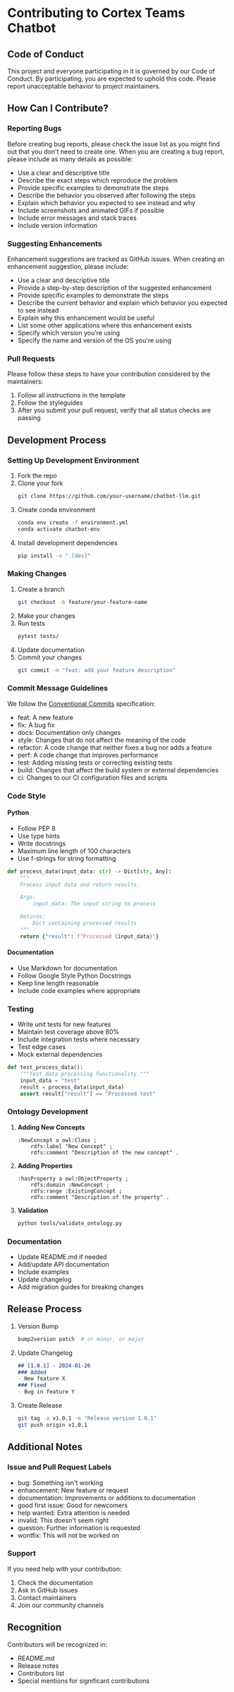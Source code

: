 # Contributing to Cortex Teams Chatbot

## Code of Conduct

This project and everyone participating in it is governed by our Code of Conduct. By participating, you are expected to uphold this code. Please report unacceptable behavior to project maintainers.

## How Can I Contribute?

### Reporting Bugs

Before creating bug reports, please check the issue list as you might find out that you don't need to create one. When you are creating a bug report, please include as many details as possible:

* Use a clear and descriptive title
* Describe the exact steps which reproduce the problem
* Provide specific examples to demonstrate the steps
* Describe the behavior you observed after following the steps
* Explain which behavior you expected to see instead and why
* Include screenshots and animated GIFs if possible
* Include error messages and stack traces
* Include version information

### Suggesting Enhancements

Enhancement suggestions are tracked as GitHub issues. When creating an enhancement suggestion, please include:

* Use a clear and descriptive title
* Provide a step-by-step description of the suggested enhancement
* Provide specific examples to demonstrate the steps
* Describe the current behavior and explain which behavior you expected to see instead
* Explain why this enhancement would be useful
* List some other applications where this enhancement exists
* Specify which version you're using
* Specify the name and version of the OS you're using

### Pull Requests

Please follow these steps to have your contribution considered by the maintainers:

1. Follow all instructions in the template
2. Follow the styleguides
3. After you submit your pull request, verify that all status checks are passing

## Development Process

### Setting Up Development Environment

1. Fork the repo
2. Clone your fork
   ```bash
   git clone https://github.com/your-username/chatbot-llm.git
   ```
3. Create conda environment
   ```bash
   conda env create -f environment.yml
   conda activate chatbot-env
   ```
4. Install development dependencies
   ```bash
   pip install -e ".[dev]"
   ```

### Making Changes

1. Create a branch
   ```bash
   git checkout -b feature/your-feature-name
   ```
2. Make your changes
3. Run tests
   ```bash
   pytest tests/
   ```
4. Update documentation
5. Commit your changes
   ```bash
   git commit -m "feat: add your feature description"
   ```

### Commit Message Guidelines

We follow the [Conventional Commits](https://www.conventionalcommits.org/) specification:

* feat: A new feature
* fix: A bug fix
* docs: Documentation only changes
* style: Changes that do not affect the meaning of the code
* refactor: A code change that neither fixes a bug nor adds a feature
* perf: A code change that improves performance
* test: Adding missing tests or correcting existing tests
* build: Changes that affect the build system or external dependencies
* ci: Changes to our CI configuration files and scripts

### Code Style

#### Python
* Follow PEP 8
* Use type hints
* Write docstrings
* Maximum line length of 100 characters
* Use f-strings for string formatting

```python
def process_data(input_data: str) -> Dict[str, Any]:
    """
    Process input data and return results.

    Args:
        input_data: The input string to process

    Returns:
        Dict containing processed results
    """
    return {"result": f"Processed {input_data}"}
```

#### Documentation
* Use Markdown for documentation
* Follow Google Style Python Docstrings
* Keep line length reasonable
* Include code examples where appropriate

### Testing

* Write unit tests for new features
* Maintain test coverage above 80%
* Include integration tests where necessary
* Test edge cases
* Mock external dependencies

```python
def test_process_data():
    """Test data processing functionality."""
    input_data = "test"
    result = process_data(input_data)
    assert result["result"] == "Processed test"
```

### Ontology Development

1. **Adding New Concepts**
   ```turtle
   :NewConcept a owl:Class ;
       rdfs:label "New Concept" ;
       rdfs:comment "Description of the new concept" .
   ```

2. **Adding Properties**
   ```turtle
   :hasProperty a owl:ObjectProperty ;
       rdfs:domain :NewConcept ;
       rdfs:range :ExistingConcept ;
       rdfs:comment "Description of the property" .
   ```

3. **Validation**
   ```bash
   python tools/validate_ontology.py
   ```

### Documentation

* Update README.md if needed
* Add/update API documentation
* Include examples
* Update changelog
* Add migration guides for breaking changes

## Release Process

1. Version Bump
   ```bash
   bump2version patch  # or minor, or major
   ```

2. Update Changelog
   ```markdown
   ## [1.0.1] - 2024-01-26
   ### Added
   - New feature X
   ### Fixed
   - Bug in feature Y
   ```

3. Create Release
   ```bash
   git tag -a v1.0.1 -m "Release version 1.0.1"
   git push origin v1.0.1
   ```

## Additional Notes

### Issue and Pull Request Labels

* bug: Something isn't working
* enhancement: New feature or request
* documentation: Improvements or additions to documentation
* good first issue: Good for newcomers
* help wanted: Extra attention is needed
* invalid: This doesn't seem right
* question: Further information is requested
* wontfix: This will not be worked on

### Support

If you need help with your contribution:
1. Check the documentation
2. Ask in GitHub issues
3. Contact maintainers
4. Join our community channels

## Recognition

Contributors will be recognized in:
* README.md
* Release notes
* Contributors list
* Special mentions for significant contributions
